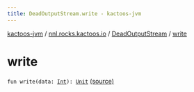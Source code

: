 ```yaml
---
title: DeadOutputStream.write - kactoos-jvm
---
```


[kactoos-jvm](../../index.html) / [nnl.rocks.kactoos.io](../index.html) / [DeadOutputStream](index.html) / [write](./write.html)

# write

`fun write(data: `[`Int`](https://kotlinlang.org/api/latest/jvm/stdlib/kotlin/-int/index.html)`): `[`Unit`](https://kotlinlang.org/api/latest/jvm/stdlib/kotlin/-unit/index.html) [(source)](https://github.com/neonailol/kactoos/blob/master/kactoos-jvm/src/main/kotlin/nnl/rocks/kactoos/io/DeadOutputStream.kt#L17)